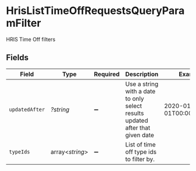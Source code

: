 # HrisListTimeOffRequestsQueryParamFilter

HRIS Time Off filters


## Fields

| Field                                                                         | Type                                                                          | Required                                                                      | Description                                                                   | Example                                                                       |
| ----------------------------------------------------------------------------- | ----------------------------------------------------------------------------- | ----------------------------------------------------------------------------- | ----------------------------------------------------------------------------- | ----------------------------------------------------------------------------- |
| `updatedAfter`                                                                | *?string*                                                                     | :heavy_minus_sign:                                                            | Use a string with a date to only select results updated after that given date | 2020-01-01T00:00:00.000Z                                                      |
| `typeIds`                                                                     | array<*string*>                                                               | :heavy_minus_sign:                                                            | List of time off type ids to filter by.                                       |                                                                               |